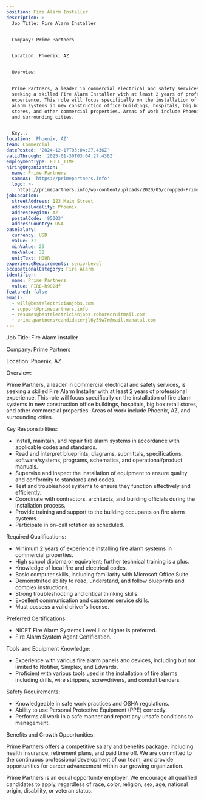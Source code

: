 ```yaml
---
position: Fire Alarm Installer
description: >-
  Job Title: Fire Alarm Installer


  Company: Prime Partners


  Location: Phoenix, AZ


  Overview:


  Prime Partners, a leader in commercial electrical and safety services, is
  seeking a skilled Fire Alarm Installer with at least 2 years of professional
  experience. This role will focus specifically on the installation of fire
  alarm systems in new construction office buildings, hospitals, big box retail
  stores, and other commercial properties. Areas of work include Phoenix, AZ,
  and surrounding cities. 


  Key...
location: 'Phoenix, AZ'
team: Commercial
datePosted: '2024-12-17T03:04:27.436Z'
validThrough: '2025-01-30T03:04:27.436Z'
employmentType: FULL_TIME
hiringOrganization:
  name: Prime Partners
  sameAs: 'https://primepartners.info'
  logo: >-
    https://primepartners.info/wp-content/uploads/2020/05/cropped-Prime-Partners-Logo-NO-BG-1-1.png
jobLocation:
  streetAddress: 123 Main Street
  addressLocality: Phoenix
  addressRegion: AZ
  postalCode: '85003'
  addressCountry: USA
baseSalary:
  currency: USD
  value: 31
  minValue: 25
  maxValue: 38
  unitText: HOUR
experienceRequirements: seniorLevel
occupationalCategory: Fire Alarm
identifier:
  name: Prime Partners
  value: FIRE-h982df
featured: false
email:
  - will@bestelectricianjobs.com
  - support@primepartners.info
  - resumes@bestelectricianjobs.zohorecruitmail.com
  - prime.partners+candidate+jl6y59w7r@mail.manatal.com
---
```




Job Title: Fire Alarm Installer

Company: Prime Partners

Location: Phoenix, AZ

Overview:

Prime Partners, a leader in commercial electrical and safety services, is seeking a skilled Fire Alarm Installer with at least 2 years of professional experience. This role will focus specifically on the installation of fire alarm systems in new construction office buildings, hospitals, big box retail stores, and other commercial properties. Areas of work include Phoenix, AZ, and surrounding cities. 

Key Responsibilities:

- Install, maintain, and repair fire alarm systems in accordance with applicable codes and standards.
- Read and interpret blueprints, diagrams, submittals, specifications, software/systems, programs, schematics, and operational/product manuals.
- Supervise and inspect the installation of equipment to ensure quality and conformity to standards and codes.
- Test and troubleshoot systems to ensure they function effectively and efficiently.
- Coordinate with contractors, architects, and building officials during the installation process.
- Provide training and support to the building occupants on fire alarm systems.
- Participate in on-call rotation as scheduled.

Required Qualifications:

- Minimum 2 years of experience installing fire alarm systems in commercial properties.
- High school diploma or equivalent; further technical training is a plus.
- Knowledge of local fire and electrical codes.
- Basic computer skills, including familiarity with Microsoft Office Suite.
- Demonstrated ability to read, understand, and follow blueprints and complex instructions.
- Strong troubleshooting and critical thinking skills.
- Excellent communication and customer service skills.
- Must possess a valid driver's license.

Preferred Certifications:

- NICET Fire Alarm Systems Level II or higher is preferred.
- Fire Alarm System Agent Certification.

Tools and Equipment Knowledge:

- Experience with various fire alarm panels and devices, including but not limited to Notifier, Simplex, and Edwards.
- Proficient with various tools used in the installation of fire alarms including drills, wire strippers, screwdrivers, and conduit benders.

Safety Requirements:

- Knowledgeable in safe work practices and OSHA regulations.
- Ability to use Personal Protective Equipment (PPE) correctly.
- Performs all work in a safe manner and report any unsafe conditions to management.

Benefits and Growth Opportunities:

Prime Partners offers a competitive salary and benefits package, including health insurance, retirement plans, and paid time off. We are committed to the continuous professional development of our team, and provide opportunities for career advancement within our growing organization.

Prime Partners is an equal opportunity employer. We encourage all qualified candidates to apply, regardless of race, color, religion, sex, age, national origin, disability, or veteran status.
